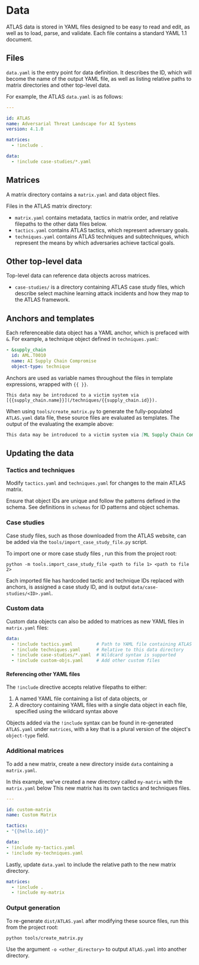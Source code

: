 # Data

ATLAS data is stored in YAML files designed to be easy to read and edit, as well as to load, parse, and validate.  Each file contains a standard YAML 1.1 document.

## Files

`data.yaml` is the entry point for data definition.  It describes the ID, which will become the name of the output YAML file, as well as listing relative paths to matrix directories and other top-level data.


For example, the ATLAS `data.yaml` is as follows:
```yaml
---

id: ATLAS
name: Adversarial Threat Landscape for AI Systems
version: 4.1.0

matrices:
  - !include .

data:
  - !include case-studies/*.yaml
```

## Matrices

A matrix directory contains a `matrix.yaml` and data object files.

Files in the ATLAS matrix directory:
- `matrix.yaml` contains metadata, tactics in matrix order, and relative filepaths to the other data files below.
- `tactics.yaml` contains ATLAS tactics, which represent adversary goals.
- `techniques.yaml` contains ATLAS techniques and subtechniques, which represent the means by which adversaries achieve tactical goals.

## Other top-level data
Top-level data can reference data objects across matrices.

- `case-studies/` is a directory containing ATLAS case study files, which describe select machine learning attack incidents and how they map to the ATLAS framework.

## Anchors and templates

Each referenceable data object has a YAML anchor, which is prefaced with `&`.  For example, a technique object defined in `techniques.yaml`:

```yaml
- &supply_chain
  id: AML.T0010
  name: AI Supply Chain Compromise
  object-type: technique
```

Anchors are used as variable names throughout the files in template expressions, wrapped with `{{ }}`.

```jinja
This data may be introduced to a victim system via [{{supply_chain.name}}](/techniques/{{supply_chain.id}}).
```

When using `tools/create_matrix.py` to generate the fully-populated `ATLAS.yaml` data file, these source files are evaluated as templates.  The output of the evaluating the example above:

```md
This data may be introduced to a victim system via [ML Supply Chain Compromise](/techniques/AML.T0010)
```

## Updating the data

### Tactics and techniques

Modify `tactics.yaml` and `techniques.yaml` for changes to the main ATLAS matrix.

Ensure that object IDs are unique and follow the patterns defined in the schema.  See definitions in `schemas` for ID patterns and object schemas.

### Case studies

Case study files, such as those downloaded from the ATLAS website, can be added via the `tools/import_case_study_file.py` script.

To import one or more case study files , run this from the project root:
```
python -m tools.import_case_study_file <path to file 1> <path to file 2>
```

Each imported file has hardcoded tactic and technique IDs replaced with anchors, is assigned a case study ID, and is output `data/case-studies/<ID>.yaml`.

### Custom data

Custom data objects can also be added to matrices as new YAML files in `matrix.yaml` files:

```yaml
data:
  - !include tactics.yaml         # Path to YAML file containing ATLAS objects
  - !include techniques.yaml      # Relative to this data directory
  - !include case-studies/*.yaml  # Wildcard syntax is supported
  - !include custom-objs.yaml     # Add other custom files
```

####  Referencing other YAML files

The `!include` directive accepts relative filepaths to either:
  1. A named YAML file containing a list of data objects, or
  2. A directory containing YAML files with a single data object in each file, specified using the wildcard syntax above

Objects added via the `!include` syntax can be found in re-generated `ATLAS.yaml` under `matrices`, with a key that is a plural version of the object's `object-type` field.

### Additional matrices

To add a new matrix, create a new directory inside `data` containing a `matrix.yaml`.

In this example, we've created a new directory called `my-matrix` with the `matrix.yaml` below  This new matrix has its own tactics and techniques files.

  ```yaml
  ---

  id: custom-matrix
  name: Custom Matrix

  tactics:
  - "{{hello.id}}"

  data:
  - !include my-tactics.yaml
  - !include my-techniques.yaml
  ```

Lastly, update `data.yaml` to include the relative path to the new matrix directory.

  ```yaml
  matrices:
    - !include .
    - !include my-matrix
  ```

### Output generation

To re-generate `dist/ATLAS.yaml` after modifying these source files, run this from the project root:
```
python tools/create_matrix.py
```

Use the argument `-o <other_directory>` to output `ATLAS.yaml` into another directory.
